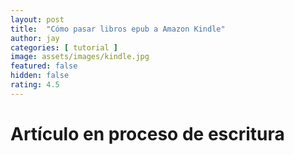 ```yaml
---
layout: post
title:  "Cómo pasar libros epub a Amazon Kindle"
author: jay
categories: [ tutorial ]
image: assets/images/kindle.jpg
featured: false
hidden: false
rating: 4.5
---
```


# Artículo en proceso de escritura


